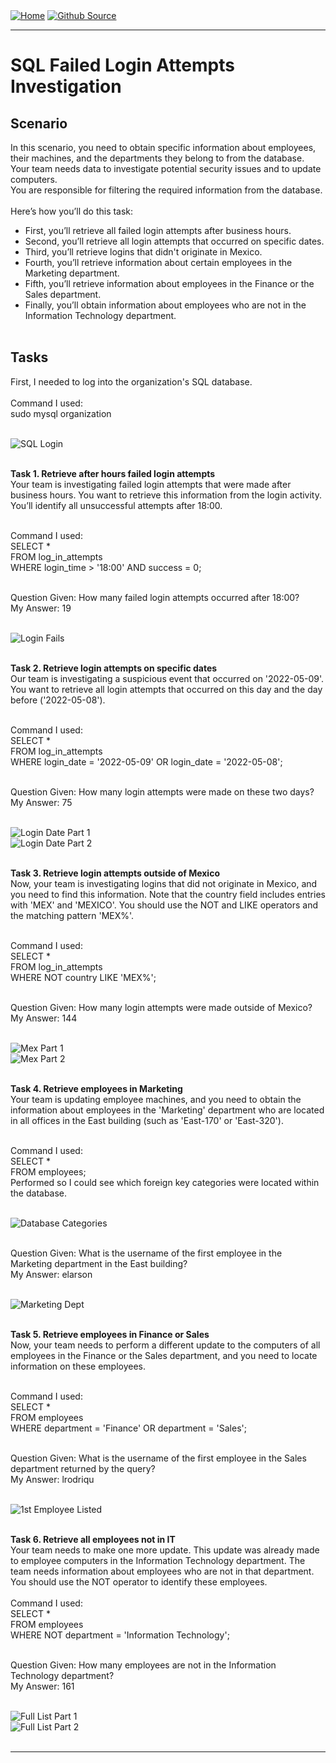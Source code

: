 <div style="display: inline-block;">
  <a href="https://breachopen.github.io/Chas-Riley/">
    <img src="https://img.shields.io/badge/Home-3ba0e6" alt="Home">
  </a>
</div>

<div style="display: inline-block;">
  <a href="https://github.com/BreachOpen/Chas-Riley/" target="_blank">
    <img src="https://img.shields.io/badge/Github_Source-3ba0e6" alt="Github Source">
  </a>
</div>


---

# SQL Failed Login Attempts Investigation

## Scenario
In this scenario, you need to obtain specific information about employees, their machines, and the departments they belong to from the database.<br />
Your team needs data to investigate potential security issues and to update computers.<br />
You are responsible for filtering the required information from the database.<br /><br />
Here’s how you’ll do this task:
- First, you’ll retrieve all failed login attempts after business hours.
- Second, you’ll retrieve all login attempts that occurred on specific dates.
- Third, you’ll retrieve logins that didn't originate in Mexico.
- Fourth, you’ll retrieve information about certain employees in the Marketing department.
- Fifth, you’ll retrieve information about employees in the Finance or the Sales department.
- Finally, you’ll obtain information about employees who are not in the Information Technology department.<br /><br />

## Tasks
First, I needed to log into the organization's SQL database.<br /><br />
Command I used: <br />
sudo mysql organization<br /><br />

![SQL Login](../../assets/img/network/sql/1.png)<br /><br />

**Task 1. Retrieve after hours failed login attempts**<br />
Your team is investigating failed login attempts that were made after business hours. You want to retrieve this information from the login activity. You’ll identify all unsuccessful attempts after 18:00.<br /><br />

Command I used: <br />
SELECT *<br />
FROM log_in_attempts<br />
WHERE login_time > '18:00' AND success = 0;<br /><br />

Question Given: How many failed login attempts occurred after 18:00?<br />
My Answer: 19<br /><br />

![Login Fails](../../assets/img/network/sql/2.png)<br /><br />

**Task 2. Retrieve login attempts on specific dates**<br />
Our team is investigating a suspicious event that occurred on '2022-05-09'. You want to retrieve all login attempts that occurred on this day and the day before ('2022-05-08').<br /><br />

Command I used: <br />
SELECT * <br />
FROM log_in_attempts <br />
WHERE login_date = '2022-05-09' OR login_date = '2022-05-08';<br /><br />

Question Given: How many login attempts were made on these two days?<br />
My Answer: 75<br /><br />

![Login Date Part 1](../../assets/img/network/sql/3.png)<br />
![Login Date Part 2](../../assets/img/network/sql/4.png)<br /><br />

**Task 3. Retrieve login attempts outside of Mexico**<br />
Now, your team is investigating logins that did not originate in Mexico, and you need to find this information. Note that the country field includes entries with 'MEX' and 'MEXICO'. You should use the NOT and LIKE operators and the matching pattern 'MEX%'.<br /><br />

Command I used: <br />
SELECT * <br />
FROM log_in_attempts<br />
WHERE NOT country LIKE 'MEX%';<br /><br />

Question Given: How many login attempts were made outside of Mexico?<br />
My Answer: 144<br /><br />

![Mex Part 1](../../assets/img/network/sql/5.png)<br />
![Mex Part 2](../../assets/img/network/sql/6.png)<br /><br />

**Task 4. Retrieve employees in Marketing**<br />
Your team is updating employee machines, and you need to obtain the information about employees in the 'Marketing' department who are located in all offices in the East building (such as 'East-170' or 'East-320').<br /><br />

Command I used: <br />
SELECT * <br />
FROM employees;<br />
Performed so I could see which foreign key categories were located within the database.<br /><br />

![Database Categories](../../assets/img/network/sql/7.png)<br /><br />

Question Given: What is the username of the first employee in the Marketing department in the East building?<br />
My Answer: elarson<br /><br />

![Marketing Dept](../../assets/img/network/sql/8.png)<br /><br />

**Task 5. Retrieve employees in Finance or Sales**<br />
Now, your team needs to perform a different update to the computers of all employees in the Finance or the Sales department, and you need to locate information on these employees.
<br /><br />

Command I used: <br />
SELECT * <br />
FROM employees<br />
WHERE department = 'Finance' OR department = 'Sales';<br /><br />

Question Given: What is the username of the first employee in the Sales department returned by the query?<br />
My Answer: lrodriqu<br /><br />

![1st Employee Listed](../../assets/img/network/sql/9.png)<br /><br />

**Task 6. Retrieve all employees not in IT**<br />
Your team needs to make one more update. This update was already made to employee computers in the Information Technology department. The team needs information about employees who are not in that department. You should use the NOT operator to identify these employees.<br /><br />
Command I used: <br />
SELECT * <br />
FROM employees<br />
WHERE NOT department = 'Information Technology';<br /><br />

Question Given: How many employees are not in the Information Technology department?<br />
My Answer: 161<br /><br />

![Full List Part 1](../../assets/img/network/sql/10.png)<br />
![Full List Part 2](../../assets/img/network/sql/11.png)<br /><br />

--- 

